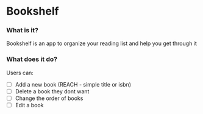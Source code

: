 # Bookshelf

### What is it?
Bookshelf is an app to organize your reading list and help you get through it

### What does it do?
Users can: 
  - [ ] Add a new book (REACH - simple title or isbn)
  - [ ] Delete a book they dont want
  - [ ] Change the order of books
  - [ ] Edit a book
